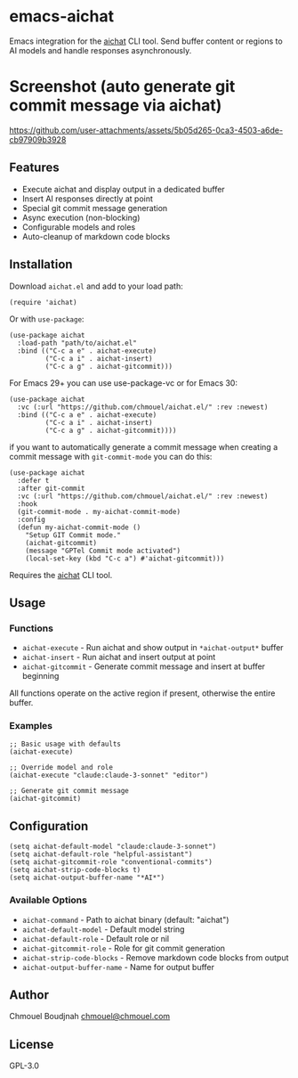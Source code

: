 # emacs-aichat

Emacs integration for the [aichat](https://github.com/sigoden/aichat) CLI tool.
Send buffer content or regions to AI models and handle responses
asynchronously.

# Screenshot (auto generate git commit message via aichat)

https://github.com/user-attachments/assets/5b05d265-0ca3-4503-a6de-cb97909b3928

## Features

- Execute aichat and display output in a dedicated buffer
- Insert AI responses directly at point
- Special git commit message generation
- Async execution (non-blocking)
- Configurable models and roles
- Auto-cleanup of markdown code blocks

## Installation

Download `aichat.el` and add to your load path:

```elisp
(require 'aichat)
```

Or with `use-package`:

```elisp
(use-package aichat
  :load-path "path/to/aichat.el"
  :bind (("C-c a e" . aichat-execute)
         ("C-c a i" . aichat-insert)
         ("C-c a g" . aichat-gitcommit)))
```

For Emacs 29+ you can use use-package-vc or for Emacs 30:

```elisp
(use-package aichat
  :vc (:url "https://github.com/chmouel/aichat.el/" :rev :newest)
  :bind (("C-c a e" . aichat-execute)
         ("C-c a i" . aichat-insert)
         ("C-c a g" . aichat-gitcommit))))
```

if you want to automatically generate a commit message when creating a commit
message with `git-commit-mode` you can do this:

```elisp
(use-package aichat
  :defer t
  :after git-commit
  :vc (:url "https://github.com/chmouel/aichat.el/" :rev :newest)
  :hook
  (git-commit-mode . my-aichat-commit-mode)
  :config
  (defun my-aichat-commit-mode ()
    "Setup GIT Commit mode."
    (aichat-gitcommit)
    (message "GPTel Commit mode activated")
    (local-set-key (kbd "C-c a") #'aichat-gitcommit)))
```

Requires the [aichat](https://github.com/sigoden/aichat) CLI tool.

## Usage

### Functions

- `aichat-execute` - Run aichat and show output in `*aichat-output*` buffer
- `aichat-insert` - Run aichat and insert output at point
- `aichat-gitcommit` - Generate commit message and insert at buffer beginning

All functions operate on the active region if present, otherwise the entire buffer.

### Examples

```elisp
;; Basic usage with defaults
(aichat-execute)

;; Override model and role
(aichat-execute "claude:claude-3-sonnet" "editor")

;; Generate git commit message
(aichat-gitcommit)
```

## Configuration

```elisp
(setq aichat-default-model "claude:claude-3-sonnet")
(setq aichat-default-role "helpful-assistant")
(setq aichat-gitcommit-role "conventional-commits")
(setq aichat-strip-code-blocks t)
(setq aichat-output-buffer-name "*AI*")
```

### Available Options

- `aichat-command` - Path to aichat binary (default: "aichat")
- `aichat-default-model` - Default model string
- `aichat-default-role` - Default role or nil
- `aichat-gitcommit-role` - Role for git commit generation
- `aichat-strip-code-blocks` - Remove markdown code blocks from output
- `aichat-output-buffer-name` - Name for output buffer

## Author

Chmouel Boudjnah <chmouel@chmouel.com>

## License

GPL-3.0
